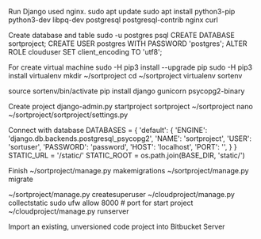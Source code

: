 Run Django used nginx.
 sudo apt update 
 sudo apt install python3-pip python3-dev libpq-dev postgresql postgresql-contrib nginx curl

Create database and table 
sudo -u postgres psql 
CREATE DATABASE sortproject;
CREATE USER postgres WITH PASSWORD 'postgres';
ALTER ROLE clouduser SET client_encoding TO 'utf8';

For create virtual machine 
sudo -H pip3 install --upgrade pip
sudo -H pip3 install virtualenv
mkdir ~/sortproject
cd ~/sortproject
virtualenv sortenv

source sortenv/bin/activate
pip install django gunicorn psycopg2-binary

Create project 
django-admin.py startproject sortproject ~/sortproject
nano ~/sortproject/sortproject/settings.py

Connect with database
DATABASES = {
'default': {
'ENGINE': 'django.db.backends.postgresql_psycopg2',
'NAME': 'sortproject',
'USER': 'sortuser',
'PASSWORD': 'password',
'HOST': 'localhost',
'PORT': '',
}
}
STATIC_URL = '/static/'
STATIC_ROOT = os.path.join(BASE_DIR, 'static/')

Finish
~/sortproject/manage.py makemigrations
~/sortproject/manage.py migrate

~/sortproject/manage.py createsuperuser 
~/cloudproject/manage.py collectstatic
sudo ufw allow 8000 # port for start project
~/cloudproject/manage.py runserver 


Import an existing, unversioned code project into Bitbucket Server


